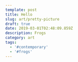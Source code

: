 ```yaml
---
template: post
title: Hello
slug: art/pretty-picture
draft: true
date: 2019-03-01T02:48:09.859Z
description: Frogs
category: art
tags:
  - '#contemporary'
  - '#frogs'
---
```

##
